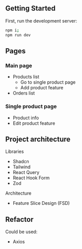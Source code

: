 ## Getting Started

First, run the development server:

```bash
npm i;
npm run dev
```

## Pages

### Main page

- Products list
	- Go to single product page
	- Add product feature
- Orders list

### Single product page

- Product info
- Edit product feature

## Project architecture

Libraries
- Shadcn
- Tailwind
- React Query
- React Hook Form
- Zod

Architecture
- Feature Slice Design (FSD)

## Refactor

Could be used:
- Axios
